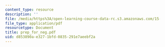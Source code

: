 ```yaml
---
content_type: resource
description: ''
file: /media/https%3A/open-learning-course-data-rc.s3.amazonaws.com/15-667-negotiation-and-conflict-management-spring-2001/d853890ae3271bfd0835291e7aeebf2a_prep_for_neg.pdf
file_type: application/pdf
resourcetype: Document
title: prep_for_neg.pdf
uid: d853890a-e327-1bfd-0835-291e7aeebf2a
---
```

